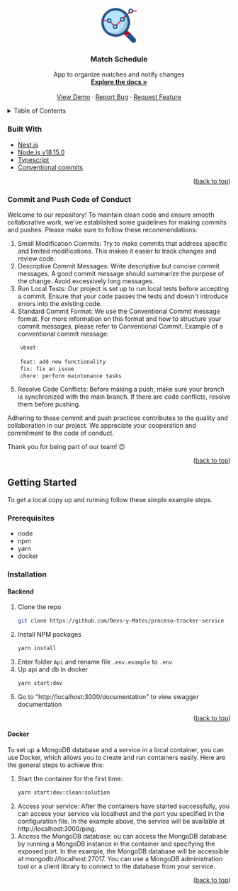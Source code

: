 <div id="top"></div>

<!-- PROJECT LOGO -->
<br />
<div align="center">
  <a href="https://github.com/Devs-y-Mates/proceso-tracker-service">
    <img src="assets/logo.png" alt="Logo" width="80" height="80">
  </a>

<h3 align="center">Match Schedule</h3>

  <p align="center">
    App to organize matches and notify changes
    <br />
    <a href="https://github.com/Devs-y-Mates/proceso-tracker-service"><strong>Explore the docs »</strong></a>
    <br />
    <br />
    <a href="https://github.com/Devs-y-Mates/proceso-tracker-service">View Demo</a>
    ·
    <a href="https://github.com/Devs-y-Mates/proceso-tracker-service/issues">Report Bug</a>
    ·
    <a href="https://github.com/Devs-y-Mates/proceso-tracker-service/issues">Request Feature</a>
  </p>
</div>



<!-- TABLE OF CONTENTS -->
<details>
  <summary>Table of Contents</summary>
  <ol>
    <li>
      <a href="#about-the-project">About The Project</a>
      <ul>
        <li><a href="#built-with">Built With</a></li>
        <li><a href="#code-conduct">Code of Conduct</a></li>
      </ul>
    </li>
    <li>
      <a href="#getting-started">Getting Started</a>
      <ul>
        <li><a href="#prerequisites">Prerequisites</a></li>
        <li><a href="#installation">Installation</a></li>
      </ul>
    </li>
    <li><a href="#license">License</a></li>
    <li><a href="#contact">Contact</a></li>
  </ol>
</details>


### Built With

* [Nest.js](https://nestjs.org/)
* [Node.js v18.15.0](https://nodejs.org/en) 
* [Typescript](https://www.typescriptlang.org/)
* [Conventional commits](https://www.conventionalcommits.org/en/v1.0.0)


<p align="right">(<a href="#top">back to top</a>)</p>

### Commit and Push Code of Conduct

Welcome to our repository! To maintain clean code and ensure smooth collaborative work, we've established some guidelines for making commits and pushes. Please make sure to follow these recommendations:

1. Small Modification Commits: Try to make commits that address specific and limited modifications. This makes it easier to track changes and review code.
2. Descriptive Commit Messages: Write descriptive but concise commit messages. A good commit message should summarize the purpose of the change. Avoid excessively long messages.
3. Run Local Tests: Our project is set up to run local tests before accepting a commit. Ensure that your code passes the tests and doesn't introduce errors into the existing code.
4. Standard Commit Format: We use the Conventional Commit message format. For more information on this format and how to structure your commit messages, please refer to Conventional Commit.
Example of a conventional commit message:

```
    vbnet

    feat: add new functionality
    fix: fix an issue
    chore: perform maintenance tasks
```
5. Resolve Code Conflicts: Before making a push, make sure your branch is synchronized with the main branch. If there are code conflicts, resolve them before pushing.

Adhering to these commit and push practices contributes to the quality and collaboration in our project. We appreciate your cooperation and commitment to the code of conduct.

Thank you for being part of our team! 😊

<p align="right">(<a href="#top">back to top</a>)</p>

<!-- GETTING STARTED -->
## Getting Started

To get a local copy up and running follow these simple example steps.

### Prerequisites

* node
* npm
* yarn
* docker

### Installation

#### Backend

1. Clone the repo
   ```sh
   git clone https://github.com/Devs-y-Mates/proceso-tracker-service
   ```
2. Install NPM packages
   ```sh
   yarn install
   ```
4. Enter folder `Api` and rename file `.env.example` to `.env`
5. Up api and db in docker
   ```sh
   yarn start:dev
   ```
6. Go to "http://localhost:3000/documentation" to view swagger documentation 


<p align="right">(<a href="#top">back to top</a>)</p>

#### Docker

To set up a MongoDB database and a service in a local container, you can use Docker, which allows you to create and run containers easily. Here are the general steps to achieve this:

1. Start the container for the first time:
   ```sh
   yarn start:dev:clean:solution
   ```
2. Access your service:
After the containers have started successfully, you can access your service via localhost and the port you specified in the configuration file. In the example above, the service will be available at http://localhost:3000/ping.
3. Access the MongoDB database:
ou can access the MongoDB database by running a MongoDB instance in the container and specifying the exposed port. In the example, the MongoDB database will be accessible at mongodb://localhost:27017. You can use a MongoDB administration tool or a client library to connect to the database from your service.


<p align="right">(<a href="#top">back to top</a>)</p>

<!-- MARKDOWN LINKS & IMAGES -->
<!-- https://www.markdownguide.org/basic-syntax/#reference-style-links -->
[contributors-shield]: https://img.shields.io/github/contributors/github_username/repo_name.svg?style=for-the-badge
[contributors-url]: https://github.com/github_username/repo_name/graphs/contributors
[forks-shield]: https://img.shields.io/github/forks/github_username/repo_name.svg?style=for-the-badge
[forks-url]: https://github.com/github_username/repo_name/network/members
[stars-shield]: https://img.shields.io/github/stars/github_username/repo_name.svg?style=for-the-badge
[stars-url]: https://github.com/github_username/repo_name/stargazers
[issues-shield]: https://img.shields.io/github/issues/github_username/repo_name.svg?style=for-the-badge
[issues-url]: https://github.com/github_username/repo_name/issues
[license-shield]: https://img.shields.io/github/license/github_username/repo_name.svg?style=for-the-badge
[license-url]: https://github.com/github_username/repo_name/blob/master/LICENSE.txt
[linkedin-shield]: https://img.shields.io/badge/-LinkedIn-black.svg?style=for-the-badge&logo=linkedin&colorB=555
[linkedin-url]: https://linkedin.com/in/linkedin_username
[product-screenshot]: images/screenshot.png
